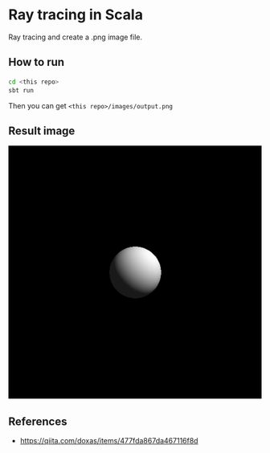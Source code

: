 # Ray tracing in Scala

Ray tracing and create a .png image file.

## How to run

```bash
cd <this repo>
sbt run
```

Then you can get `<this repo>/images/output.png`

## Result image

![ray tracing](./images/output.png) 


## References

* https://qiita.com/doxas/items/477fda867da467116f8d